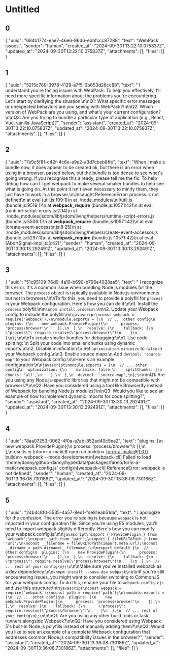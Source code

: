 # Untitled

## 0

{
  "uuid": "684b1774-eae7-46e6-96d6-ebbfccc87288",
  "text": "WebPack issues.",
  "sender": "human",
  "created_at": "2024-09-30T13:22:10.075837Z",
  "updated_at": "2024-09-30T13:22:10.075837Z",
  "attachments": [],
  "files": []
}

## 1

{
  "uuid": "5215c789-3978-4129-a7f5-0b653d26cc88",
  "text": " I understand you're facing issues with WebPack. To help you effectively, I'll need more specific information about the problems you're encountering. Let's start by clarifying the situation:\n\nQ1: What specific error messages or unexpected behaviors are you seeing with WebPack?\n\nQ2: Which version of WebPack are you using, and what's your current configuration?\n\nQ3: Are you trying to bundle a particular type of application (e.g., React, Vue, vanilla JavaScript)?",
  "sender": "assistant",
  "created_at": "2024-09-30T13:22:10.075837Z",
  "updated_at": "2024-09-30T13:22:10.075837Z",
  "attachments": [],
  "files": []
}

## 2

{
  "uuid": "7e9c5f8f-c42f-4c6e-a9e2-a3d7cbeb8ffe",
  "text": "When I make a bundle now, it does appear to be created ok, but there is an error when using in a browser, pasted below,  but the bundle is too dense to see what's going wrong. If you recognise this already, please tell me the fix. To help debug how can I I get webpack to make several smaller bundles to help see what is going on. At this point it isn't even necessary to minify them, they just have to work in a browser.\nUncaught ReferenceError: process is not defined\n    at eval (util.js:109:1)\n    at ./node_modules/util/util.js (bundle.js:9519:1)\n    at __webpack_require__ (bundle.js:10571:42)\n    at eval (runtime-script-errors.js:2:14)\n    at ./node_modules/jsdom/lib/jsdom/living/helpers/runtime-script-errors.js (bundle.js:5506:1)\n    at __webpack_require__ (bundle.js:10571:42)\n    at eval (create-event-accessor.js:8:25)\n    at ./node_modules/jsdom/lib/jsdom/living/helpers/create-event-accessor.js (bundle.js:5297:1)\n    at __webpack_require__ (bundle.js:10571:42)\n    at eval (AbortSignal-impl.js:3:42)",
  "sender": "human",
  "created_at": "2024-09-30T13:30:13.292491Z",
  "updated_at": "2024-09-30T13:30:13.292491Z",
  "attachments": [],
  "files": []
}

## 3

{
  "uuid": "51c95109-76d9-4a10-b690-b796e4038aa5",
  "text": " I recognize this error. It's a common issue when bundling Node.js modules for the browser. The `process` object is typically available in Node.js environments but not in browsers.\n\nTo fix this, you need to provide a polyfill for `process` in your Webpack configuration. Here's how you can do it:\n\n1. Install the `process` polyfill:\n\n```\nnpm install process\n```\n\n2. Update your Webpack config to include the polyfill:\n\n```javascript\nconst webpack = require('webpack');\n\nmodule.exports = {\n  // ... other config\n  plugins: [\n    new webpack.ProvidePlugin({\n      process: 'process/browser'\n    }),\n  ],\n  resolve: {\n    fallback: {\n      \"process\": require.resolve(\"process/browser\")\n    }\n  }\n};\n```\n\nTo create smaller bundles for debugging:\n\n1. Use code splitting: \n   Split your code into smaller chunks using dynamic imports.\n\n2. Disable minification:\n   Set `optimization.minimize` to `false` in your Webpack config.\n\n3. Enable source maps:\n   Add `devtool: 'source-map'` to your Webpack config.\n\nHere's an example configuration:\n\n```javascript\nmodule.exports = {\n  // ... other config\n  optimization: {\n    minimize: false,\n    splitChunks: {\n      chunks: 'all',\n    },\n  },\n  devtool: 'source-map',\n};\n```\n\nQ1: Are you using any Node.js-specific libraries that might not be compatible with browsers?\n\nQ2: Have you considered using a tool like Browserify instead of Webpack for bundling Node.js modules?\n\nQ3: Would you like to see an example of how to implement dynamic imports for code splitting?",
  "sender": "assistant",
  "created_at": "2024-09-30T13:30:13.292491Z",
  "updated_at": "2024-09-30T13:30:13.292491Z",
  "attachments": [],
  "files": []
}

## 4

{
  "uuid": "8aa07253-0062-4f0a-a7ab-852ad40c9ea2",
  "text": "plugins: [\n        new webpack.ProvidePlugin({\n            process: 'process/browser'\n        }),\n    ],\nresults in \nform-a-matic$ npm run build\n> form-a-matic@1.0.0 build\n> webpack --mode development\n[webpack-cli] Failed to load '/home/danny/github-danny/hyperdata/packages/farelo/form-a-matic/webpack.config.js' config\n[webpack-cli] ReferenceError: webpack is not defined",
  "sender": "human",
  "created_at": "2024-09-30T13:36:08.730186Z",
  "updated_at": "2024-09-30T13:36:08.730186Z",
  "attachments": [],
  "files": []
}

## 5

{
  "uuid": "24b4c8f0-5535-4a57-8ed1-fde81eab51da",
  "text": " I apologize for the confusion. The error you're seeing is because `webpack` is not imported in your configuration file. Since you're using ES modules, you'll need to import webpack slightly differently. Here's how you can modify your webpack.config.js:\n\n```javascript\nimport { ProvidePlugin } from 'webpack';\nimport path from 'path';\nimport { fileURLToPath } from 'url';\n\nconst __filename = fileURLToPath(import.meta.url);\nconst __dirname = path.dirname(__filename);\n\nexport default {\n  // ... other config\n  plugins: [\n    new ProvidePlugin({\n      process: 'process/browser'\n    }),\n  ],\n  resolve: {\n    fallback: {\n      \"process\": require.resolve(\"process/browser\")\n    }\n  },\n  // ... rest of your config\n};\n```\n\nMake sure you've installed webpack as a dev dependency:\n\n```\nnpm install --save-dev webpack\n```\n\nIf you're still encountering issues, you might want to consider switching to CommonJS for your webpack config. To do this, rename your file to `webpack.config.cjs` and use this structure:\n\n```javascript\nconst webpack = require('webpack');\nconst path = require('path');\n\nmodule.exports = {\n  // ... other config\n  plugins: [\n    new webpack.ProvidePlugin({\n      process: 'process/browser'\n    }),\n  ],\n  resolve: {\n    fallback: {\n      \"process\": require.resolve(\"process/browser\")\n    }\n  },\n  // ... rest of your config\n};\n```\n\nQ1: Are you using any other build tools or task runners alongside Webpack?\n\nQ2: Have you considered using Webpack 5's built-in Node.js polyfills instead of manually adding them?\n\nQ3: Would you like to see an example of a complete Webpack configuration that addresses common Node.js compatibility issues in the browser?",
  "sender": "assistant",
  "created_at": "2024-09-30T13:36:08.730186Z",
  "updated_at": "2024-09-30T13:36:08.730186Z",
  "attachments": [],
  "files": []
}
